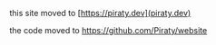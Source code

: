 this site moved to
[https://piraty.dev](piraty.dev)

the code moved to
https://github.com/Piraty/website
